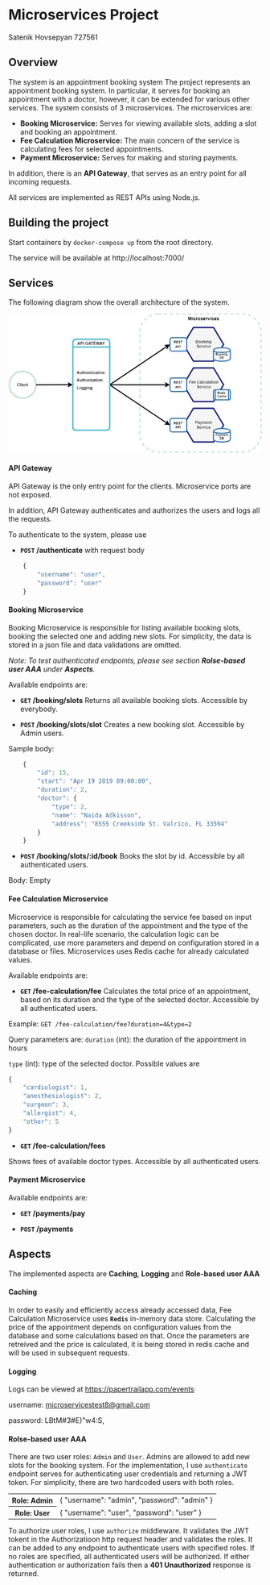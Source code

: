 # Microservices Project
Satenik Hovsepyan 727561

## Overview

The system is an appointment booking system
The project represents an appointment booking system. In particular, it serves for booking an appointment with a doctor, however, it can be extended for various other services.
The system consists of 3 microservices. The microservices are: 
- **Booking Microservice:** Serves for viewing available slots, adding a slot and booking an appointment.
- **Fee Calculation Microservice:** The main concern of the service is calculating fees for selected appointments.
- **Payment Microservice:** Serves for making and storing payments.

In addition, there is an **API Gateway**, that serves as an entry point for all incoming requests.

All services are implemented as REST APIs using Node.js.

## Building the project
Start containers by `docker-compose up` from the root directory.

The service will be available at http://localhost:7000/


## Services
The following diagram show the overall architecture of the system. 

![](/resources/overall_architecture.jpg)

#### API Gateway

API Gateway is the only entry point for the clients. Microservice ports are not exposed.

In addition, API Gateway authenticates and authorizes the users and logs all the requests. 

To authenticate to the system, please use 
- **<code>POST</code> /authenticate** with request body 
```javascript
    {
        "username": "user",
        "password": "user"
    }
```

#### Booking Microservice

Booking Microservice is responsible for listing available booking slots, booking the selected one and adding new slots. 
For simplicity, the data is stored in a json file and data validations are omitted.

*Note: To test authenticated endpoints, please see section **Rolse-based user AAA** under **Aspects**.*

Available endpoints are:

- **<code>GET</code> /booking/slots** 
Returns all available booking slots. Accessible by everybody.

- **<code>POST</code> /booking/slots/slot** 
Creates a new booking slot. Accessible by Admin users.

Sample body: 
```javascript
    {
        "id": 15,
        "start": "Apr 19 2019 09:00:00",
        "duration": 2,
        "doctor": {
            "type": 2,
            "name": "Naida Adkisson",
            "address": "8555 Creekside St. Valrico, FL 33594"
        }
    }
```

- **<code>POST</code> /booking/slots/:id/book** 
Books the slot by id. Accessible by all authenticated users.

Body: Empty

#### Fee Calculation Microservice

Microservice is responsible for calculating the service fee based on input parameters, such as the duration of the appointment and the type of the chosen doctor.
In real-life scenario, the calculation logic can be complicated, use more parameters and depend on configuration stored in a database or files. 
Microservices uses Redis cache for already calculated values. 

Available endpoints are:

- **<code>GET</code> /fee-calculation/fee** 
Calculates the total price of an appointment, based on its duration and the type of the selected doctor. Accessible by all authenticated users.

Example: `GET /fee-calculation/fee?duration=4&type=2`

Query parameters are:
`duration` (int): the duration of the appointment in hours

`type` (int): type of the selected doctor. Possible values are

```javascript
{
    "cardiologist": 1,
    "anesthesiologist": 2,
    "surgeon": 3,
    "allergist": 4,
    "other": 5
}
```


- **<code>GET</code> /fee-calculation/fees** 

Shows fees of available doctor types. Accessible by all authenticated users.


#### Payment Microservice

Available endpoints are:

- **<code>GET</code> /payments/pay** 

- **<code>POST</code> /payments** 


## Aspects

The implemented aspects are **Caching**, **Logging** and **Role-based user AAA**

#### Caching

In order to easily and efficiently access already accessed data, Fee Calculation Microservice uses **`Redis`** in-memory data store.
Calculating the price of the appointment depends on configuration values from the database and some calculations based on that. 
Once the parameters are retreived and the price is calculated, it is being stored in redis cache and will be used in subsequent requests. 

#### Logging

Logs can be viewed at https://papertrailapp.com/events

username: microservicestest8@gmail.com

password: LBtM#3#E)"w4:S\,

#### Rolse-based user AAA 

There are two user roles: `Admin` and `User`. Admins are allowed to add new slots for the booking system. 
For the implementation, I use 
`authenticate` endpoint serves for authenticating user credentials and returning a JWT token. For simplicity, there are two hardcoded users with both roles.

<table>
  <tr>
    <th>Role: Admin</th>
<td>{
	"username": "admin",
	"password": "admin"
}</td>
  </tr>
  <tr>
    <th>Role: User</th>
    <td>{
	"username": "user",
	"password": "user"
}</td>
  </tr> 
</table>

To authorize user roles, I use `authorize` middleware. It validates the JWT tokent in the Authorizatioon http request header and validates the roles. 
It can be added to any endpoint to authenticate users with specified roles. 
If no roles are specified, all authenticated users will be authorized. 
If either authentication or authorization fails then a **401 Unauthorized** response is returned.
